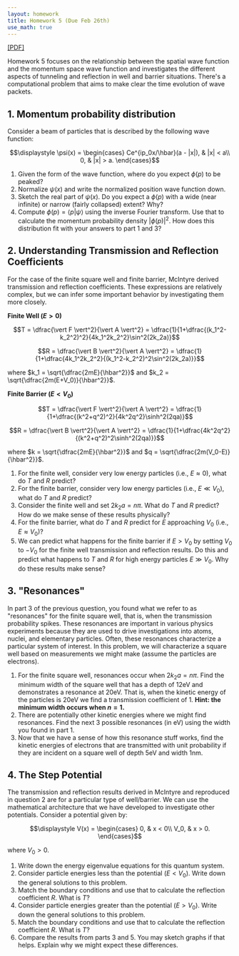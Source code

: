 ```yaml
---
layout: homework
title: Homework 5 (Due Feb 26th)
use_math: true
---
```


[[PDF]](./homework5.pdf)

Homework 5 focuses on the relationship between the spatial wave function and the momentum space wave function and investigates the different aspects of tunneling and reflection in well and barrier situations. There's a computational problem that aims to make clear the time evolution of wave packets.

## 1. Momentum probability distribution

Consider a beam of particles that is described by the following wave function:

$$\displaystyle \psi(x) = \begin{cases}
  Ce^{ip_0x/\hbar}(a - |x|), & |x| < a\\
  0, & |x| > a.
 \end{cases}$$

1. Given the form of the wave function, where do you expect $\phi(p)$ to be peaked?
2. Normalize $\psi(x)$ and write the normalized position wave function down.
3. Sketch the real part of $\psi(x)$. Do you expect a $\phi(p)$ with a wide (near infinite) or narrow (fairly collapsed) extent? Why?
4. Compute $\phi(p) = \langle p \vert \psi \rangle$ using the inverse Fourier transform. Use that to calculate the momentum probability density $\vert\phi(p)\vert^2$. How does this distribution fit with your answers to part 1 and 3?


## 2. Understanding Transmission and Reflection Coefficients

For the case of the finite square well and finite barrier, McIntyre derived transmission and reflection coefficients. These expressions are relatively complex, but we can infer some important behavior by investigating them more closely.

**Finite Well ($E > 0$)**

$$T = \dfrac{\vert F \vert^2}{\vert A \vert^2} = \dfrac{1}{1+\dfrac{(k_1^2-k_2^2)^2}{4k_1^2k_2^2}\sin^2(2k_2a)}$$

$$R = \dfrac{\vert B \vert^2}{\vert A \vert^2} = \dfrac{1}{1+\dfrac{4k_1^2k_2^2}{(k_1^2-k_2^2)^2\sin^2(2k_2a)}}$$

where $k_1 = \sqrt{\dfrac{2mE}{\hbar^2}}$ and $k_2 = \sqrt{\dfrac{2m(E+V_0)}{\hbar^2}}$.

**Finite Barrier ($E < V_0$)**

$$T = \dfrac{\vert F \vert^2}{\vert A \vert^2} = \dfrac{1}{1+\dfrac{(k^2+q^2)^2}{4k^2q^2}\sinh^2(2qa)}$$

$$R = \dfrac{\vert B \vert^2}{\vert A \vert^2} = \dfrac{1}{1+\dfrac{4k^2q^2}{(k^2+q^2)^2\sinh^2(2qa)}}$$

where $k = \sqrt{\dfrac{2mE}{\hbar^2}}$ and $q = \sqrt{\dfrac{2m(V_0-E)}{\hbar^2}}$.

1. For the finite well, consider very low energy particles (i.e., $E \approx 0$), what do $T$ and $R$ predict?
2. For the finite barrier, consider very low energy particles (i.e., $E \ll V_0$), what do $T$ and $R$ predict?
3. Consider the finite well and set $2k_2a = n\pi$. What do $T$ and $R$ predict? How do we make sense of these results physically?
4. For the finite barrier, what do $T$ and $R$ predict for $E$ approaching $V_0$ (i.e., $E \approx V_0$)?
5. We can predict what happens for the finite barrier if $E>V_0$ by setting $V_0$ to $-V_0$ for the finite well transmission and reflection results. Do this and predict what happens to $T$ and $R$ for high energy particles $E \gg V_0$. Why do these results make sense?

## 3. "Resonances"

In part 3 of the previous question, you found what we refer to as "resonances" for the finite square well, that is, when the transmission probability spikes. These resonances are important in various physics experiments because they are used to drive investigations into atoms, nuclei, and elementary particles. Often, these resonances characterize a particular system of interest. In this problem, we will characterize a square well based on measurements we might make (assume the particles are electrons).

1. For the finite square well, resonances occur when $2k_2a = n\pi$. Find the minimum width of the square well that has a depth of 12eV and demonstrates a resonance at 20eV. That is, when the kinetic energy of the particles is 20eV we find a transmission coefficient of 1. **Hint: the minimum width occurs when $n=1$.**
2. There are potentially other kinetic energies where we might find resonances. Find the next 3 possible resonances (in eV) using the width you found in part 1.
3. Now that we have a sense of how this resonance stuff works, find the kinetic energies of electrons that are transmitted with unit probability if they are incident on a square well of depth 5eV and width 1nm.

## 4. The Step Potential

The transmission and reflection results derived in McIntyre and reproduced in question 2 are for a particular type of well/barrier. We can use the mathematical architecture that we have developed to investigate other potentials. Consider a potential given by:

$$\displaystyle V(x) = \begin{cases}
  0, & x < 0\\
  V_0, & x > 0.
 \end{cases}$$

where $V_0 > 0$.

1. Write down the energy eigenvalue equations for this quantum system.
2. Consider particle energies less than the potential ($E<V_0$). Write down the general solutions to this problem.
3. Match the boundary conditions and use that to calculate the reflection coefficient $R$. What is $T$?
4. Consider particle energies greater than the potential ($E>V_0$). Write down the general solutions to this problem.
5. Match the boundary conditions and use that to calculate the reflection coefficient $R$. What is $T$?
6. Compare the results from parts 3 and 5. You may sketch graphs if that helps. Explain why we might expect these differences.
